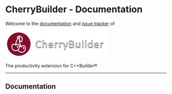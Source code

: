# CherryBuilder - Documentation

Welcome to the [documentation](#Documentation) and [issue tracker](https://github.com/FlKo/CherryBuilder-Doc/issues) of
 
![cherrybuilder_logo](img/cherrybuilder_text_321.png)

The productivity extension for C++Builder®

---

## Documentation